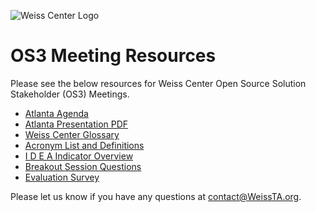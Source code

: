 ![Weiss Center Logo](https://github.com/WeissCenter/os3-resources/assets/138719250/63dbdc58-aff9-429a-864b-2e2c3b42fbfb)
# OS3 Meeting Resources
Please see the below resources for Weiss Center Open Source Solution Stakeholder (OS3) Meetings.

- [Atlanta Agenda](https://github.com/WeissCenter/os3-resources/raw/3db4f7d931eb70168e436a2b7c9a617d48848492/Atlanta%20OS3%20Agenda.pdf)
- [Atlanta Presentation PDF](https://github.com/WeissCenter/os3-resources/raw/f7634c9cad5b385dc20dbf100ed32603e268c6aa/OS3%20Atlanta%202023_6_18.pdf)
- [Weiss Center Glossary](https://github.com/WeissCenter/os3-resources/raw/main/Weiss%20Center%20Glossary.pdf)
- [Acronym List and Definitions](https://github.com/WeissCenter/os3-resources/raw/main/Acronym%20List%20and%20Definitions.pdf)
- [I D E A Indicator Overview](https://github.com/WeissCenter/os3-resources/raw/main/I%20D%20E%20A%20Indicator%20Overview.pdf)
- [Breakout Session Questions](https://weisscenter.github.io/os3-resources/questions/)
- [Evaluation Survey](#)

Please let us know if you have any questions at contact@WeissTA.org.

